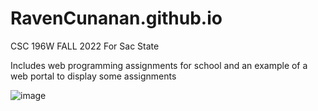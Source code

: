 # RavenCunanan.github.io
CSC 196W FALL 2022
For Sac State

Includes web programming assignments for school and an example of a web portal to display some assignments

![image](https://github.com/RavenCunanan/RavenCunanan.github.io/assets/63638637/065a2044-7eb0-4b50-b390-1373e9698b26)
